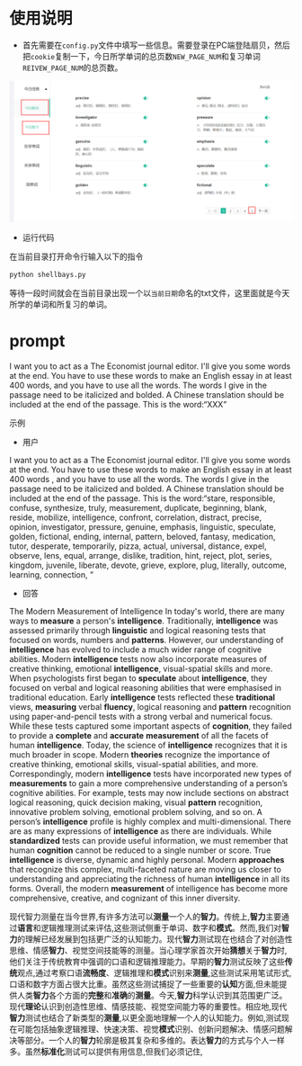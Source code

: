# 使用说明

- 首先需要在`config.py`文件中填写一些信息。需要登录在PC端登陆扇贝，然后把`cookie`复制一下，今日所学单词的总页数`NEW_PAGE_NUM`和复习单词`REIVEW_PAGE_NUM`的总页数。

![image-20230516205636537](Readme.assets/image-20230516205636537.png)

- 运行代码

在当前目录打开命令行输入以下的指令

```python
python shellbays.py
```

等待一段时间就会在当前目录出现一个以`当前日期`命名的txt文件，这里面就是今天所学的单词和所复习的单词。

# prompt

I want you to act as a The Economist journal editor.  I'll give you some words at the end.  You have to use these words to make an English essay in at least 400 words, and you have to use all the words. The words I give in the passage need to be italicized and bolded.  A Chinese translation should be included at the end of the passage.  This is the word:“XXX”

示例

- 用户

I want you to act as a The Economist journal editor. I'll give you some words at the end. You have to use these words to make an English essay in at least 400 words , and you have to use all the words. The words I give in the passage need to be italicized and bolded. A Chinese translation should be included at the end of the passage. This is the word:“stare, responsible, confuse, synthesize, truly, measurement, duplicate, beginning, blank, reside, mobilize, intelligence, confront, correlation, distract, precise, opinion, investigator, pressure, genuine, emphasis, linguistic, speculate, golden, fictional, ending, internal, pattern, beloved, fantasy, medication, tutor, desperate, temporarily, pizza, actual, universal, distance, expel, observe, lens, equal, arrange, dislike, tradition, hint, reject, plot, series, kingdom, juvenile, liberate, devote, grieve, explore, plug, literally, outcome, learning, connection, ”

- 回答

The Modern Measurement of Intelligence In today's world, there are many ways to **measure** a person's **intelligence**. Traditionally, **intelligence** was assessed primarily through **linguistic** and logical reasoning tests that focused on words, numbers and **patterns**. However, our understanding of **intelligence** has evolved to include a much wider range of cognitive abilities. Modern **intelligence** tests now also incorporate measures of creative thinking, emotional **intelligence**, visual-spatial skills and more. When psychologists first began to **speculate** about **intelligence**, they focused on verbal and logical reasoning abilities that were emphasised in traditional education. Early **intelligence** tests reflected these **traditional** views, **measuring** verbal **fluency**, logical reasoning and **pattern** recognition using paper-and-pencil tests with a strong verbal and numerical focus. While these tests captured some important aspects of **cognition**, they failed to provide a **complete** and **accurate** **measurement** of all the facets of human **intelligence**. Today, the science of **intelligence** recognizes that it is much broader in scope. Modern **theories** recognize the importance of creative thinking, emotional skills, visual-spatial abilities, and more. Correspondingly, modern **intelligence** tests have incorporated new types of **measurements** to gain a more comprehensive understanding of a person’s cognitive abilities. For example, tests may now include sections on abstract logical reasoning, quick decision making, visual **pattern** recognition, innovative problem solving, emotional problem solving, and so on. A person’s **intelligence** profile is highly complex and multi-dimensional. There are as many expressions of **intelligence** as there are individuals. While **standardized** tests can provide useful information, we must remember that human **cognition** cannot be reduced to a single number or score. True **intelligence** is diverse, dynamic and highly personal. Modern **approaches** that recognize this complex, multi-faceted nature are moving us closer to understanding and appreciating the richness of human **intelligence** in all its forms. Overall, the modern **measurement** of intelligence has become more comprehensive, creative, and cognizant of this inner diversity. 

现代智力测量在当今世界,有许多方法可以**测量**一个人的**智力**。传统上,**智力**主要通过**语言**和逻辑推理测试来评估,这些测试侧重于单词、数字和**模式**。然而,我们对**智力**的理解已经发展到包括更广泛的认知能力。现代**智力**测试现在也结合了对创造性思维、情感**智力**、视觉空间技能等的测量。当心理学家首次开始**猜想**关于**智力**时,他们关注于传统教育中强调的口语和逻辑推理能力。早期的**智力**测试反映了这些**传统**观点,通过考察口语**流畅度**、逻辑推理和**模式**识别来**测量**,这些测试采用笔试形式,口语和数字方面占很大比重。虽然这些测试捕捉了一些重要的**认知**方面,但未能提供人类**智力**各个方面的**完整**和**准确**的**测量**。今天,**智力**科学认识到其范围更广泛。现代**理论**认识到创造性思维、情感技能、视觉空间能力等的重要性。相应地,现代**智力**测试也结合了新类型的**测量**,以更全面地理解一个人的认知能力。例如,测试现在可能包括抽象逻辑推理、快速决策、视觉**模式**识别、创新问题解决、情感问题解决等部分。一个人的**智力**轮廓是极其复杂和多维的。表达**智力**的方式与个人一样多。虽然**标准化**测试可以提供有用信息,但我们必须记住, 